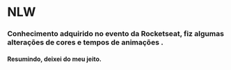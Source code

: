 # NLW

### Conhecimento adquirido no evento da Rocketseat, fiz algumas alterações de cores e tempos de animações .
#### Resumindo, deixei do meu jeito.
